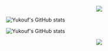 <p align="center">
  <img src="https://capsule-render.vercel.app/api?type=waving&color=gradient&text=&height=100&section=header"/>
</p>


  ![Yukouf's GitHub stats](https://github-readme-stats.vercel.app/api?username=Yukouf&show_icons=true&theme=radical) 

  ![Yukouf's GitHub stats](https://github-readme-stats.vercel.app/api?username=Yukouf&show_icons=true&theme=radical&bg_color=0d1117&title_color=ff00ff&icon_color=00ffff&text_color=ffffff)


  
<p align="center">
  <img src="https://capsule-render.vercel.app/api?type=waving&color=gradient&height=100&section=footer"/>
</p>
